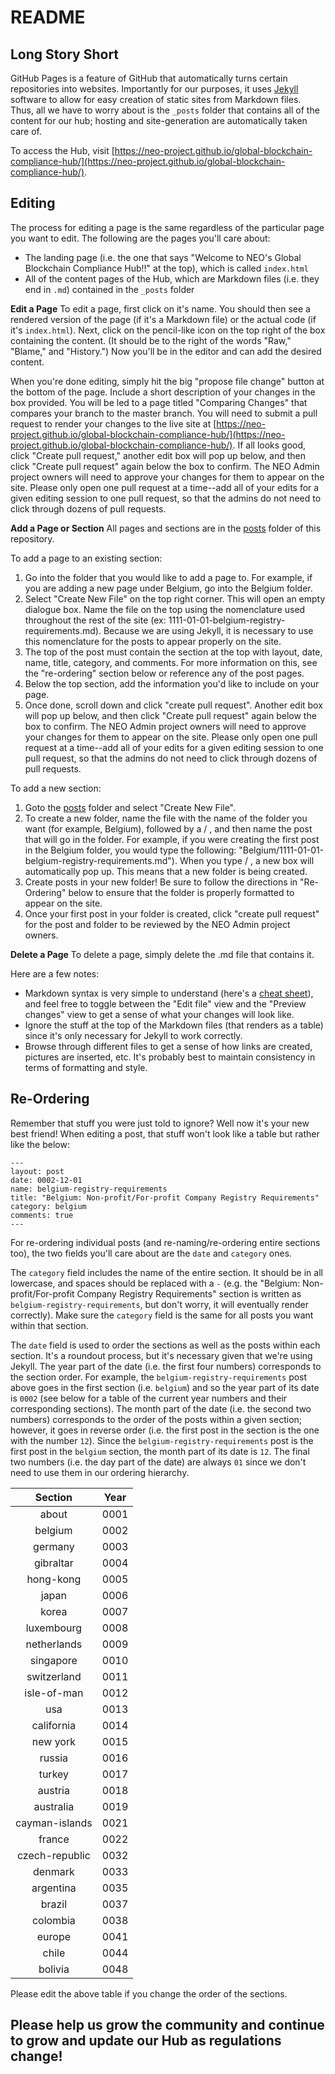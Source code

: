 # README #

## Long Story Short ##

GitHub Pages is a feature of GitHub that automatically turns certain repositories into websites. Importantly for our purposes, it uses [Jekyll](https://help.github.com/articles/using-jekyll-with-pages/) software to allow for easy creation of static sites from Markdown files. Thus, all we have to worry about is the `_posts` folder that contains all of the content for our hub; hosting and site-generation are automatically taken care of.

To access the Hub, visit [https://neo-project.github.io/global-blockchain-compliance-hub/](https://neo-project.github.io/global-blockchain-compliance-hub/).

## Editing ##

The process for editing a page is the same regardless of the particular page you want to edit. The following are the pages you'll care about:

- The landing page (i.e. the one that says "Welcome to NEO's Global Blockchain Compliance Hub!!" at the top), which is called `index.html`
- All of the content pages of the Hub, which are Markdown files (i.e. they end in `.md`) contained in the `_posts` folder

**Edit a Page**
To edit a page, first click on it's name. You should then see a rendered version of the page (if it's a Markdown file) or the actual code (if it's `index.html`). Next, click on the pencil-like icon on the top right of the box containing the content. (It should be to the right of the words "Raw," "Blame," and "History.") Now you'll be in the editor and can add the desired content. 

When you're done editing, simply hit the big "propose file change" button at the bottom of the page. Include a short description of your changes in the box provided. You will be led to a page titled "Comparing Changes" that compares your branch to the master branch. You will need to submit a pull request to render your changes to the live site at [https://neo-project.github.io/global-blockchain-compliance-hub/](https://neo-project.github.io/global-blockchain-compliance-hub/). If all looks good, click "Create pull request," another edit box will pop up below, and then click "Create pull request" again below the box to confirm. The NEO Admin project owners will need to approve your changes for them to appear on the site. Please only open one pull request at a time--add all of your edits for a given editing session to one pull request, so that the admins do not need to click through dozens of pull requests. 


**Add a Page or Section**
All pages and sections are in the [posts](https://github.com/neo-project/global-blockchain-compliance-hub/tree/master/_posts) folder of this repository. 

To add a page to an existing section:
1) Go into the folder that you would like to add a page to. For example, if you are adding a new page under Belgium, go into the Belgium folder. 
2) Select "Create New File" on the top right corner. This will open an empty dialogue box. Name the file on the top using the nomenclature used throughout the rest of the site (ex: 1111-01-01-belgium-registry-requirements.md). Because we are using Jekyll, it is necessary to use this nomenclature for the posts to appear properly on the site. 
3) The top of the post must contain the section at the top with layout, date, name, title, category, and comments. For more information on this, see the "re-ordering" section below or reference any of the post pages.
4) Below the top section, add the information you'd like to include on your page. 
5) Once done, scroll down and click "create pull request". Another edit box will pop up below, and then click "Create pull request" again below the box to confirm. The NEO Admin project owners will need to approve your changes for them to appear on the site. Please only open one pull request at a time--add all of your edits for a given editing session to one pull request, so that the admins do not need to click through dozens of pull requests. 

To add a new section: 
1) Goto the [posts](https://github.com/neo-project/global-blockchain-compliance-hub/tree/master/_posts) folder and select "Create New File". 
2) To create a new folder, name the file with the name of the folder you want (for example, Belgium), followed by a / , and then name the post that will go in the folder. For example, if you were creating the first post in the Belgium folder, you would type the following: "Belgium/1111-01-01-belgium-registry-requirements.md"). When you type / , a new box will automatically pop up. This means that a new folder is being created. 
3) Create posts in your new folder! Be sure to follow the directions in "Re-Ordering" below to ensure that the folder is properly formatted to appear on the site. 
4) Once your first post in your folder is created, click "create pull request" for the post and folder to be reviewed by the NEO Admin project owners. 

**Delete a Page**
To delete a page, simply delete the .md file that contains it.

Here are a few notes:

- Markdown syntax is very simple to understand (here's a [cheat sheet](https://github.com/adam-p/markdown-here/wiki/Markdown-Cheatsheet)), and feel free to toggle between the "Edit file" view and the "Preview changes" view to get a sense of what your changes will look like.
- Ignore the stuff at the top of the Markdown files (that renders as a table) since it's only necessary for Jekyll to work correctly.
- Browse through different files to get a sense of how links are created, pictures are inserted, etc. It's probably best to maintain consistency in terms of formatting and style.

## Re-Ordering ##

Remember that stuff you were just told to ignore? Well now it's your new best friend! When editing a post, that stuff won't look like a table but rather like the below:
```
---
layout: post
date: 0002-12-01
name: belgium-registry-requirements
title: "Belgium: Non-profit/For-profit Company Registry Requirements"
category: belgium
comments: true
---
```
For re-ordering individual posts (and re-naming/re-ordering entire sections too), the two fields you'll care about are the `date` and `category` ones.

The `category` field includes the name of the entire section. It should be in all lowercase, and spaces should be replaced with a `-` (e.g. the "Belgium: Non-profit/For-profit Company Registry Requirements" section is written as `belgium-registry-requirements`, but don't worry, it will eventually render correctly). Make sure the `category` field is the same for all posts you want within that section.

The `date` field is used to order the sections as well as the posts within each section. It's a roundout process, but it's necessary given that we're using Jekyll. The year part of the date (i.e. the first four numbers) corresponds to the section order. For example, the `belgium-registry-requirements` post above goes in the first section (i.e. `belgium`) and so the year part of its date is `0002` (see below for a table of the current year numbers and their corresponding sections). The month part of the date (i.e. the second two numbers) corresponds to the order of the posts within a given section; however, it goes in reverse order (i.e. the first post in the section is the one with the number `12`). Since the `belgium-registry-requirements` post is the first post in the `belgium` section, the month part of its date is `12`. The final two numbers (i.e. the day part of the date) are always `01` since we don't need to use them in our ordering hierarchy.

| Section                 | Year  |
|:-----------------------:|:-----:|
| about                   | 0001  |
| belgium                 | 0002  |
| germany                 | 0003  |
| gibraltar               | 0004  |
| hong-kong               | 0005  |
| japan                   | 0006  |
| korea                   | 0007  |
| luxembourg              | 0008  |
| netherlands             | 0009  |
| singapore               | 0010  |
| switzerland             | 0011  |
| isle-of-man             | 0012  |
| usa                     | 0013  |
| california              | 0014  |
| new york                | 0015  |
| russia                  | 0016  |
| turkey                  | 0017  |
| austria                 | 0018  |
| australia               | 0019  |
| cayman-islands          | 0021  |
| france                  | 0022  |
| czech-republic          | 0032  |
| denmark                 | 0033  |
| argentina               | 0035  |
| brazil                  | 0037  |
| colombia                | 0038  |
| europe                  | 0041  |
| chile                   | 0044  |
| bolivia                 | 0048  |


Please edit the above table if you change the order of the sections.

## Please help us grow the community and continue to grow and update our Hub as regulations change!
